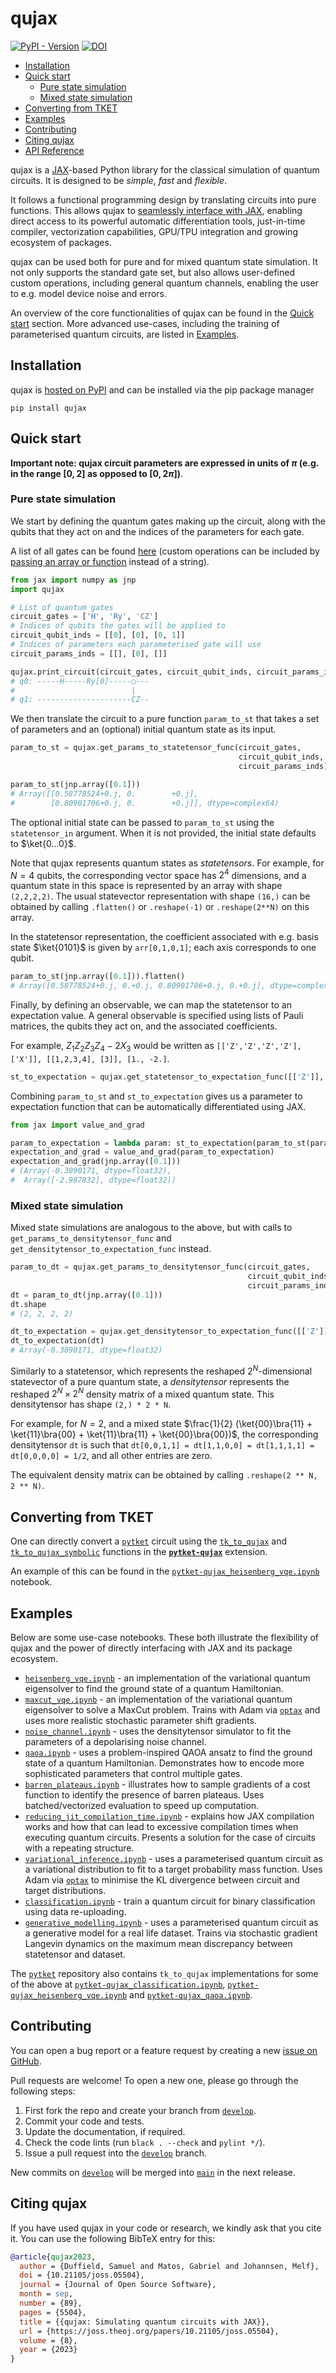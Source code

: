 # qujax

[![PyPI - Version](https://img.shields.io/pypi/v/qujax)](https://pypi.org/project/qujax/)
[![DOI](https://joss.theoj.org/papers/10.21105/joss.05504/status.svg)](https://doi.org/10.21105/joss.05504)

* [Installation](#installation)
* [Quick start](#quick-start)
  + [Pure state simulation](#pure-state-simulation)
  + [Mixed state simulation](#mixed-state-simulation)
* [Converting from TKET](#converting-from-tket)
* [Examples](#examples)
* [Contributing](#contributing)
* [Citing qujax](#citing-qujax)
* [API Reference](https://cqcl.github.io/qujax/api/)

qujax is a [JAX](https://github.com/google/jax)-based Python library for the classical simulation of quantum circuits. It is designed to be *simple*, *fast* and *flexible*.

It follows a functional programming design by translating circuits into pure functions. This allows qujax to [seamlessly interface with JAX](https://jax.readthedocs.io/en/latest/notebooks/Common_Gotchas_in_JAX.html#pure-functions), enabling direct access to its powerful automatic differentiation tools, just-in-time compiler, vectorization capabilities, GPU/TPU integration and growing ecosystem of packages.

qujax can be used both for pure and for mixed quantum state simulation. It not only supports the standard gate set, but also allows user-defined custom operations, including general quantum channels, enabling the user to e.g. model device noise and errors. 

An overview of the core functionalities of qujax can be found in the [Quick start](#quick-start) section. More advanced use-cases, including the training of parameterised quantum circuits, are listed in [Examples](#examples).


## Installation

qujax is [hosted on PyPI](https://pypi.org/project/qujax/) and can be installed via the pip package manager
```
pip install qujax
```

## Quick start

**Important note: qujax circuit parameters are expressed in units of $\pi$ (e.g. in the range $[0,2]$ as opposed to $[0, 2\pi]$)**.

### Pure state simulation

We start by defining the quantum gates making up the circuit, along with the qubits that they act on and the indices of the parameters for each gate. 

A list of all gates can be found [here](https://github.com/CQCL/qujax/blob/main/qujax/gates.py) (custom operations can be included by [passing an array or function](https://cqcl.github.io/qujax/api/get_params_to_statetensor_func.html) instead of a string).

```python
from jax import numpy as jnp
import qujax

# List of quantum gates
circuit_gates = ['H', 'Ry', 'CZ']
# Indices of qubits the gates will be applied to
circuit_qubit_inds = [[0], [0], [0, 1]]
# Indices of parameters each parameterised gate will use
circuit_params_inds = [[], [0], []]

qujax.print_circuit(circuit_gates, circuit_qubit_inds, circuit_params_inds);
# q0: -----H-----Ry[0]-----◯---
#                          |   
# q1: ---------------------CZ--
```

We then translate the circuit to a pure function `param_to_st` that takes a set of parameters and an (optional) initial quantum state as its input.

```python
param_to_st = qujax.get_params_to_statetensor_func(circuit_gates,
                                                   circuit_qubit_inds,
                                                   circuit_params_inds)

param_to_st(jnp.array([0.1]))
# Array([[0.58778524+0.j, 0.        +0.j],
#        [0.80901706+0.j, 0.        +0.j]], dtype=complex64)
```

The optional initial state can be passed to `param_to_st` using the `statetensor_in` argument. When it is not provided, the initial state defaults to $\ket{0...0}$.

Note that qujax represents quantum states as _statetensors_. For example, for $N=4$ qubits, the corresponding vector space has $2^4$ dimensions, and a quantum state in this space is represented by an array with shape `(2,2,2,2)`. The usual statevector representation with shape `(16,)` can be obtained by calling `.flatten()` or `.reshape(-1)` or `.reshape(2**N)` on this array. 

In the statetensor representation, the coefficient associated with e.g. basis state $\ket{0101}$ is given by `arr[0,1,0,1]`; each axis corresponds to one qubit.

```python
param_to_st(jnp.array([0.1])).flatten()
# Array([0.58778524+0.j, 0.+0.j, 0.80901706+0.j, 0.+0.j], dtype=complex64)
```

Finally, by defining an observable, we can map the statetensor to an expectation value. A general observable is specified using lists of Pauli matrices, the qubits they act on, and the associated coefficients. 

For example, $Z_1Z_2Z_3Z_4 - 2 X_3$ would be written as `[['Z','Z','Z','Z'], ['X']], [[1,2,3,4], [3]], [1., -2.]`.

```python
st_to_expectation = qujax.get_statetensor_to_expectation_func([['Z']], [[0]], [1.])
```

Combining `param_to_st` and `st_to_expectation` gives us a parameter to expectation function that can be automatically differentiated using JAX.

```python
from jax import value_and_grad

param_to_expectation = lambda param: st_to_expectation(param_to_st(param))
expectation_and_grad = value_and_grad(param_to_expectation)
expectation_and_grad(jnp.array([0.1]))
# (Array(-0.3090171, dtype=float32),
#  Array([-2.987832], dtype=float32))
```

### Mixed state simulation
Mixed state simulations are analogous to the above, but with calls to `get_params_to_densitytensor_func` and `get_densitytensor_to_expectation_func` instead.

```python
param_to_dt = qujax.get_params_to_densitytensor_func(circuit_gates,
                                                     circuit_qubit_inds,
                                                     circuit_params_inds)
dt = param_to_dt(jnp.array([0.1]))
dt.shape
# (2, 2, 2, 2)

dt_to_expectation = qujax.get_densitytensor_to_expectation_func([['Z']], [[0]], [1.])
dt_to_expectation(dt)
# Array(-0.3090171, dtype=float32)
```

Similarly to a statetensor, which represents the reshaped $2^N$-dimensional statevector of a pure quantum state, a _densitytensor_ represents the reshaped $2^N \times 2^N$ density matrix of a mixed quantum state. This densitytensor has shape `(2,) * 2 * N`.

For example, for $N=2$, and a mixed state $\frac{1}{2} (\ket{00}\bra{11} + \ket{11}\bra{00} + \ket{11}\bra{11} + \ket{00}\bra{00})$, the corresponding densitytensor `dt` is such that `dt[0,0,1,1] = dt[1,1,0,0] = dt[1,1,1,1] = dt[0,0,0,0] = 1/2`, and all other entries are zero.

The equivalent density matrix can be obtained by calling `.reshape(2 ** N, 2 ** N)`.

## Converting from TKET

One can directly convert a [`pytket`](https://cqcl.github.io/tket/pytket/api/) circuit using the [`tk_to_qujax`](https://cqcl.github.io/pytket-qujax/api/api.html#pytket.extensions.qujax.qujax_convert.tk_to_qujax) and [`tk_to_qujax_symbolic`](https://cqcl.github.io/pytket-qujax/api/api.html#pytket.extensions.qujax.qujax_convert.tk_to_qujax_symbolic) functions in the [**`pytket-qujax`**](https://github.com/CQCL/pytket-qujax) extension.

An example of this can be found in the [`pytket-qujax_heisenberg_vqe.ipynb`](https://github.com/CQCL/pytket/blob/main/examples/pytket-qujax_heisenberg_vqe.ipynb) notebook.

## Examples

Below are some use-case notebooks. These both illustrate the flexibility of qujax and the power of directly interfacing with JAX and its package ecosystem.

- [`heisenberg_vqe.ipynb`](https://github.com/CQCL/qujax/blob/develop/examples/heisenberg_vqe.ipynb) - an implementation of the variational quantum eigensolver to find the ground state of a quantum Hamiltonian.
- [`maxcut_vqe.ipynb`](https://github.com/CQCL/qujax/blob/develop/examples/maxcut_vqe.ipynb) - an implementation of the variational quantum eigensolver to solve a MaxCut problem. Trains with Adam via [`optax`](https://github.com/deepmind/optax) and uses more realistic stochastic parameter shift gradients.
- [`noise_channel.ipynb`](https://github.com/CQCL/qujax/blob/develop/examples/noise_channel.ipynb) - uses the densitytensor simulator to fit the parameters of a depolarising noise channel.
- [`qaoa.ipynb`](https://github.com/CQCL/qujax/blob/develop/examples/qaoa.ipynb) - uses a problem-inspired QAOA ansatz to find the ground state of a quantum Hamiltonian. Demonstrates how to encode more sophisticated parameters that control multiple gates.
- [`barren_plateaus.ipynb`](https://github.com/CQCL/qujax/blob/develop/examples/barren_plateaus.ipynb) - illustrates how to sample gradients of a cost function to identify the presence of barren plateaus. Uses batched/vectorized evaluation to speed up computation.
- [`reducing_jit_compilation_time.ipynb`](https://github.com/CQCL/qujax/blob/develop/examples/reducing_jit_compilation_time.ipynb) - explains how JAX compilation works and how that can lead to excessive compilation times when executing quantum circuits. Presents a solution for the case of circuits with a repeating structure.
- [`variational_inference.ipynb`](https://github.com/CQCL/qujax/blob/develop/examples/variational_inference.ipynb) - uses a parameterised quantum circuit as a variational distribution to fit to a target probability mass function. Uses Adam via [`optax`](https://github.com/deepmind/optax) to minimise the KL divergence between circuit and target distributions.
- [`classification.ipynb`](https://github.com/CQCL/qujax/blob/develop/examples/classification.ipynb) - train a quantum circuit for binary classification using data re-uploading.
- [`generative_modelling.ipynb`](https://github.com/CQCL/qujax/blob/develop/examples/generative_modelling.ipynb) - uses a parameterised quantum circuit as a generative model for a real life dataset. Trains via stochastic gradient Langevin dynamics on the maximum mean discrepancy between statetensor and dataset.

The [`pytket`](https://github.com/CQCL/pytket) repository also contains `tk_to_qujax` implementations for some of the above at [`pytket-qujax_classification.ipynb`](https://github.com/CQCL/pytket/blob/main/examples/pytket-qujax-classification.ipynb), 
[`pytket-qujax_heisenberg_vqe.ipynb`](https://github.com/CQCL/pytket/blob/main/examples/pytket-qujax_heisenberg_vqe.ipynb) 
and [`pytket-qujax_qaoa.ipynb`](https://github.com/CQCL/pytket/blob/main/examples/pytket-qujax_qaoa.ipynb).


## Contributing

You can open a bug report or a feature request by creating a new [issue on GitHub](https://github.com/CQCL/qujax/issues).

Pull requests are welcome! To open a new one, please go through the following steps:

1. First fork the repo and create your branch from [`develop`](https://github.com/CQCL/qujax/tree/develop).
2. Commit your code and tests.
4. Update the documentation, if required.
5. Check the code lints (run `black . --check` and `pylint */`).
6. Issue a pull request into the [`develop`](https://github.com/CQCL/qujax/tree/develop) branch.

New commits on [`develop`](https://github.com/CQCL/qujax/tree/develop) will be merged into
[`main`](https://github.com/CQCL/qujax/tree/main) in the next release.


## Citing qujax

If you have used qujax in your code or research, we kindly ask that you cite it. You can use the following BibTeX entry for this:

```bibtex
@article{qujax2023,
  author = {Duffield, Samuel and Matos, Gabriel and Johannsen, Melf},
  doi = {10.21105/joss.05504},
  journal = {Journal of Open Source Software},
  month = sep,
  number = {89},
  pages = {5504},
  title = {{qujax: Simulating quantum circuits with JAX}},
  url = {https://joss.theoj.org/papers/10.21105/joss.05504},
  volume = {8},
  year = {2023}
}
```